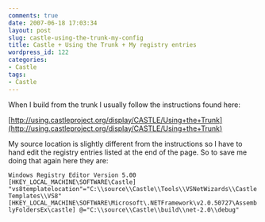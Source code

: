 ```yaml
---
comments: true
date: 2007-06-18 17:03:34
layout: post
slug: castle-using-the-trunk-my-config
title: Castle + Using the Trunk + My registry entries
wordpress_id: 122
categories:
- Castle
tags:
- Castle
---
```


When I build from the trunk I usually follow the instructions found here:

[http://using.castleproject.org/display/CASTLE/Using+the+Trunk](http://using.castleproject.org/display/CASTLE/Using+the+Trunk)

My source location is slightly different from the instructions so I have to hand edit the registry entries listed at the end of the page. So to save me doing that again here they are:

`Windows Registry Editor Version 5.00 [HKEY_LOCAL_MACHINE\SOFTWARE\Castle] "vs8templatelocation"="C:\\source\\Castle\\Tools\\VSNetWizards\\CastleTemplates\\VS8" [HKEY_LOCAL_MACHINE\SOFTWARE\Microsoft\.NETFramework\v2.0.50727\AssemblyFoldersEx\castle] @="C:\\source\\Castle\\build\\net-2.0\\debug" `
